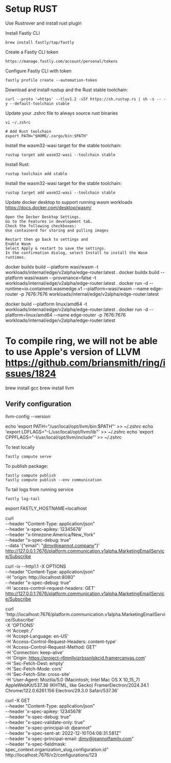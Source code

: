 # Setup RUST

Use Rustrover and install rust plugin

Install Fastly CLI

```shell
brew install fastly/tap/fastly
```

Create a Fastly CLI token

```
https://manage.fastly.com/account/personal/tokens
```

Configure Fastly CLI with token

```shell
fastly profile create --automation-token
```

Download and install rustup and the Rust stable toolchain:

```shell
curl --proto '=https' --tlsv1.2 -sSf https://sh.rustup.rs | sh -s -- -y --default-toolchain stable
```

Update your .zshrc file to always source rust binaries

```shell
vi ~/.zshrc

# Add Rust toolchain
export PATH="$HOME/.cargo/bin:$PATH"
```

Install the wasm32-wasi target for the stable toolchain:

```shell
rustup target add wasm32-wasi --toolchain stable
```

Install Rust:

```shell
rustup toolchain add stable
```

Install the wasm32-wasi target for the stable toolchain:

```shell
rustup target add wasm32-wasi --toolchain stable
```

Update docker desktop to support running wasm workloads
https://docs.docker.com/desktop/wasm/

```browser
Open the Docker Desktop Settings.
Go to the Features in development tab.
Check the following checkboxes:
Use containerd for storing and pulling images

Restart then go back to settings and
Enable Wasm
Select Apply & restart to save the settings.
In the confirmation dialog, select Install to install the Wasm runtimes.
```

docker buildx build --platform wasi/wasm -t workloads/internal/edge/v2alpha/edge-router:latest .
docker buildx build --platform wasi/wasm --provenance=false -t workloads/internal/edge/v2alpha/edge-router:latest .
docker run -d --runtime=io.containerd.wasmedge.v1 --platform=wasi/wasm --name edge-router -p 7676:7676 workloads/internal/edge/v2alpha/edge-router:latest

docker build --platform linux/amd64 -t workloads/internal/edge/v2alpha/edge-router:latest .
docker run -d --platform=linux/amd64 --name edge-router -p 7676:7676 workloads/internal/edge/v2alpha/edge-router:latest


# To compile ring, we will not be able to use Apple's version of LLVM https://github.com/briansmith/ring/issues/1824
brew install gcc
brew install llvm

## Verify configuration
llvm-config --version

echo 'export PATH="/usr/local/opt/llvm/bin:$PATH"' >> ~/.zshrc
echo 'export LDFLAGS="-L/usr/local/opt/llvm/lib"' >> ~/.zshrc
echo 'export CPPFLAGS="-I/usr/local/opt/llvm/include"' >> ~/.zshrc

To test locally

```shell
fastly compute serve
```

To publish package:

```shell
fastly compute publish
fastly compute publish --env communication
```

To tail logs from running service

```shell
fastly log-tail
```

export FASTLY_HOSTNAME=localhost

curl \
--header "Content-Type: application/json" \
--header 'x-spec-apikey: 12345678' \
--header "x-timezone:America/New_York" \
--header "x-spec-debug: true" \
--data '{"email": "dimy@jeannot.company"}' \
http://127.0.0.1:7676/platform.communication.v1alpha.MarketingEmailService/Subscribe

curl -iv --http1.1 -X OPTIONS \
--header "Content-Type: application/json" \
-H "origin: http://localhost:8080" \
--header "x-spec-debug: true" \
-H 'access-control-request-headers: GET' \
http://127.0.0.1:7676/platform.communication.v1alpha.MarketingEmailService/Subscribe

curl 'http://localhost:7676/platform.communication.v1alpha.MarketingEmailService/Subscribe' \
-X 'OPTIONS' \
-H 'Accept: */*' \
-H 'Accept-Language: en-US' \
-H 'Access-Control-Request-Headers: content-type' \
-H 'Access-Control-Request-Method: GET' \
-H 'Connection: keep-alive' \
-H 'Origin: https://project-r6mnllyjzrbssnlskcjd.framercanvas.com' \
-H 'Sec-Fetch-Dest: empty' \
-H 'Sec-Fetch-Mode: cors' \
-H 'Sec-Fetch-Site: cross-site' \
-H 'User-Agent: Mozilla/5.0 (Macintosh; Intel Mac OS X 10_15_7) AppleWebKit/537.36 (KHTML, like Gecko) FramerElectron/2024.34.1 Chrome/122.0.6261.156 Electron/29.3.0 Safari/537.36'

curl -X GET \
--header "Content-Type: application/json" \
--header 'x-spec-apikey: 12345678' \
--header "x-spec-debug: true" \
--header "x-spec-validate-only: true" \
--header "x-spec-principal-id: djeannot" \
--header "x-spec-sent-at: 2022-12-10T04:08:31.581Z" \
--header "x-spec-principal-email: dimy@jeannotfamily.com" \
--header "x-spec-fieldmask: spec_context.organization_slug,configuration.id" \
http://localhost:7676/v2/configurations/123
